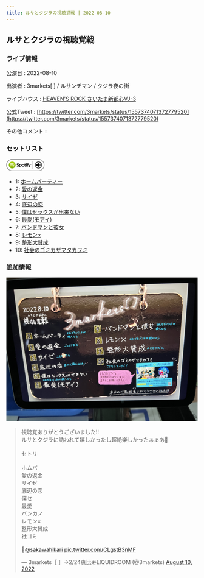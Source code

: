 ```yaml
---
title: ルサとクジラの視聴覚戦 | 2022-08-10
---
```

## ルサとクジラの視聴覚戦

### ライブ情報

公演日
:    2022-08-10

出演者
:    3markets[ ] / ルサンチマン / クジラ夜の街

ライブハウス
:    [HEAVEN'S ROCK さいたま新都心VJ-3](livehouse026.html)

公式Tweet
:    [https://twitter.com/3markets/status/1557374071372779520](https://twitter.com/3markets/status/1557374071372779520)

その他コメント
:    

### セットリスト


[![play with spotify](images/spotify-icon.png)](https://open.spotify.com/playlist/6Vr1ucnUAnfN2PI3G4y50U)



*  1: [ホームパーティー](song011.html)
*  2: [愛の返金](song012.html)
*  3: [サイゼ](song004.html)
*  4: [底辺の恋](song008.html)
*  5: [僕はセックスが出来ない](song006.html)
*  6: [最愛(モアイ)](song014.html)
*  7: [バンドマンと彼女](song009.html)
*  8: [レモン×](song003.html)
*  9: [整形大賛成](song005.html)
*  10: [社会のゴミカザマタカフミ](song002.html)


### 追加情報


[![セトリ画像](images/030.jpg)](images/030.jpg)


<blockquote class="twitter-tweet"><p lang="ja" dir="ltr">視聴覚ありがとうございました‼️<br>ルサとクジラに誘われて嬉しかったし超絶楽しかったぁぁあ🍋<br><br>セトリ　<br><br>ホムパ<br>愛の返金<br>サイゼ<br>底辺の恋<br>僕セ<br>最愛<br>バンカノ<br>レモン×<br>整形大賛成<br>社ゴミ<br><br>📸<a href="https://twitter.com/sakawahikari?ref_src=twsrc%5Etfw">@sakawahikari</a> <a href="https://t.co/CLgstB3nMF">pic.twitter.com/CLgstB3nMF</a></p>&mdash; 3markets［ ］→2/24恵比寿LIQUIDROOM (@3markets) <a href="https://twitter.com/3markets/status/1557374071372779520?ref_src=twsrc%5Etfw">August 10, 2022</a></blockquote>
<script async src="https://platform.twitter.com/widgets.js" charset="utf-8"></script>


